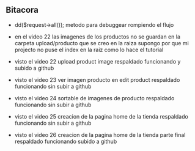 

## Bitacora

* dd($request->all()); metodo para debuggear rompiendo el flujo


* en el video 22 las imagenes de los productos no se guardan en la carpeta upload/producto
que se creo en la raiza supongo por que mi projecto no puse el index en la raiz como lo hace el tutorial


* visto el video 22 upload product image respaldado funcionando y subido a github
* visto el video 23 ver imagen producto en edit product respaldado funcionando sin subir a github
* visto el video 24 sortable de imagenes de producto respaldado funcionando sin subir a github
* visto el video 25 creacion de la pagina home de la tienda respaldado funcionando sin subir a github
* visto el video 26 creacion de la pagina home de la tienda parte final respaldado funcionando subido a github

